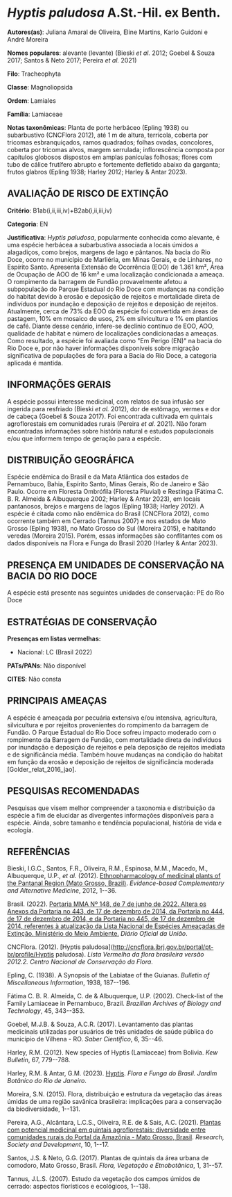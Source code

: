 # *Hyptis paludosa* A.St.-Hil. ex Benth.

**Autores(as)**: Juliana Amaral de Oliveira, Eline Martins, Karlo Guidoni e André Moreira

**Nomes populares**: alevante (levante) (Bieski *et al.* 2012; Goebel & Souza 2017; Santos & Neto 2017; Pereira *et al.* 2021)

**Filo**: Tracheophyta

**Classe**: Magnoliopsida

**Ordem**: Lamiales

**Família**: Lamiaceae

**Notas taxonômicas**: Planta de porte herbáceo (Epling 1938) ou subarbustivo (CNCFlora 2012), até 1 m de altura, terrícola, coberta por tricomas esbranquiçados, ramos quadrados; folhas ovadas, concolores, coberta por tricomas alvos, margem serrulada; inflorescência composta por capítulos globosos dispostos em amplas panículas folhosas; flores com tubo de cálice frutífero abrupto e fortemente defletido abaixo da garganta; frutos glabros (Epling 1938; Harley 2012; Harley & Antar 2023).

## AVALIAÇÃO DE RISCO DE EXTINÇÃO

**Critério**: B1ab(i,ii,iii,iv)+B2ab(i,ii,iii,iv)

**Categoria**: EN

**Justificativa**: *Hyptis paludosa*, popularmente conhecida como alevante, é uma espécie herbácea a subarbustiva associada a locais úmidos a alagadiços, como brejos, margens de lago e pântanos. Na bacia do Rio Doce, ocorre no município de Marliéria, em Minas Gerais, e de Linhares, no Espírito Santo. Apresenta Extensão de Ocorrência (EOO) de 1.361 km², Área de Ocupação de AOO de 16 km² e uma localização condicionada a ameaça. O rompimento da barragem de Fundão provavelmente afetou a subpopulação do Parque Estadual do Rio Doce com mudanças na condição do habitat devido à erosão e deposição de rejeitos e mortalidade direta de indivíduos por inundação e deposição de rejeitos e deposição de rejeitos. Atualmente, cerca de 73% da EOO da espécie foi convertida em áreas de pastagem, 10% em mosaico de usos, 2% em silvicultura e 1% em plantios de café. Diante desse cenário, infere-se declínio contínuo de EOO, AOO, qualidade de habitat e número de
localizações condicionadas a ameaças. Como resultado, a espécie foi avaliada como "Em Perigo (EN)" na bacia do Rio Doce e, por não haver informações disponíveis sobre migração significativa de populações de fora para a Bacia do Rio Doce, a categoria aplicada é mantida.

## INFORMAÇÕES GERAIS

A espécie possui interesse medicinal, com relatos de sua infusão ser ingerida para resfriado (Bieski *et al.* 2012), dor de estômago, vermes e dor de cabeça (Goebel & Souza 2017). Foi encontrada cultivada em quintais agroflorestais em comunidades rurais (Pereira *et al.* 2021).  Não foram encontradas informações sobre história natural e estudos populacionais e/ou que informem tempo de geração para a espécie.

## DISTRIBUIÇÃO GEOGRÁFICA

Espécie endêmica do Brasil e da Mata Atlântica dos estados de Pernambuco, Bahia, Espírito Santo, Minas Gerais, Rio de Janeiro e São Paulo. Ocorre em Floresta Ombrófila (Floresta Pluvial) e Restinga (Fátima C. B. R. Almeida & Albuquerque 2002; Harley & Antar 2023), em locais pantanosos, brejos e margens de lagos (Epling 1938; Harley 2012).  A espécie é citada como não endêmica do Brasil (CNCFlora 2012), como ocorrente também em Cerrado (Tannus 2007) e nos estados de Mato Grosso (Epling 1938), no Mato Grosso do Sul (Moreira 2015), e habitando veredas (Moreira 2015). Porém, essas informações são conflitantes com os dados disponíveis na Flora e Funga do Brasil 2020 (Harley & Antar 2023).

## PRESENÇA EM UNIDADES DE CONSERVAÇÃO NA BACIA DO RIO DOCE

A espécie está presente nas seguintes unidades de conservação: PE do Rio Doce

## ESTRATÉGIAS DE CONSERVAÇÃO

**Presenças em listas vermelhas:**

-   Nacional: LC (Brasil 2022)

**PATs/PANs**: Não disponível

**CITES**: Não consta

## PRINCIPAIS AMEAÇAS

A espécie é ameaçada por pecuária extensiva e/ou intensiva, agricultura, silvicultura e por rejeitos provenientes do rompimento da barragem de Fundão. O Parque Estadual do Rio Doce sofreu impacto moderado com o rompimento da Barragem de Fundão, com mortalidade direta de indivíduos por inundação e deposição de rejeitos e pela deposição de rejeitos imediata e de significância média. Também houve mudanças na condição do habitat em função da erosão e deposição de rejeitos de significância moderada \[Golder_relat_2016_jao\].

## PESQUISAS RECOMENDADAS

Pesquisas que visem melhor compreender a taxonomia e distribuição da espécie a fim de elucidar as divergentes informações disponíveis para a espécie. Ainda, sobre tamanho e tendência populacional, história de vida e ecologia.

## REFERÊNCIAS

Bieski, I.G.C., Santos, F.R., Oliveira, R.M., Espinosa, M.M., Macedo, M., Albuquerque, U.P., *et al.* (2012). [Ethnopharmacology of medicinal plants of the Pantanal Region (Mato Grosso, Brazil)](https://doi.org/10.1155/2012/272749). *Evidence-based Complementary and Alternative Medicine*, 2012, 1--36.

Brasil. (2022). [Portaria MMA Nº 148, de 7 de junho de 2022. Altera os Anexos da Portaria no 443, de 17 de dezembro de 2014, da Portaria no 444, de 17 de dezembro de 2014, e da Portaria no 445, de 17 de dezembro de 2014, referentes à atualização da Lista Nacional de Espécies Ameaçadas de Extinção. Ministério do Meio Ambiente.](https://in.gov.br/en/web/dou/-/portaria-mma-n-148-de-7-de-junho-de-2022-406272733) *Diário Oficial da União*.

CNCFlora. (2012). [Hyptis paludosa](http://cncflora.jbrj.gov.br/portal/pt-br/profile/Hyptis paludosa).  *Lista Vermelha da flora brasileira versão 2012.2. Centro Nacional de Conservação da Flora*.

Epling, C. (1938). A Synopsis of the Labiatae of the Guianas. *Bulletin of Miscellaneous Information*, 1938, 187--196.

Fátima C. B. R. Almeida, C. de & Albuquerque, U.P. (2002). Check-list of the Family Lamiaceae in Pernambuco, Brazil. *Brazilian Archives of Biology and Technology*, 45, 343--353.

Goebel, M.J.B. & Souza, A.C.R. (2017). Levantamento das plantas medicinais utilizadas por usuários de três unidades de saúde pública do município de Vilhena - RO. *Saber Científico*, 6, 35--46.

Harley, R.M. (2012). New species of Hyptis (Lamiaceae) from Bolivia.  *Kew Bulletin*, 67, 779--788.

Harley, R.M. & Antar, G.M. (2023).  [Hyptis](https://floradobrasil.jbrj.gov.br/FB8237). *Flora e Funga do Brasil. Jardim Botânico do Rio de Janeiro*.

Moreira, S.N. (2015). Flora, distribuição e estrutura da vegetação das áreas úmidas de uma região savânica brasileira: implicações para a conservação da biodiversidade, 1--131.

Pereira, A.G., Alcântara, L.C.S., Oliveira, R.E. de & Sais, A.C. (2021).  [Plantas com potencial medicinal em quintais agroflorestais: diversidade entre comunidades rurais do Portal da Amazônia - Mato Grosso, Brasil](https://doi.org/10.33448/rsd-v10i6.15713). *Research, Society and Development*, 10, 1--17.

Santos, J.S. & Neto, G.G. (2017). Plantas de quintais da área urbana de comodoro, Mato Grosso, Brasil. *Flora, Vegetação e Etnobotânica*, 1, 31--57.

Tannus, J.L.S. (2007). Estudo da vegetação dos campos úmidos de cerrado: aspectos florísticos e ecológicos, 1--138.
